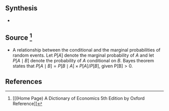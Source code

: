 ## Synthesis
- 
## Source [^1]
- A relationship between the conditional and the marginal probabilities of random events. Let $P[A]$ denote the marginal probability of $A$ and let $P[A \mid B]$ denote the probability of $A$ conditional on $B$. Bayes theorem states that $P[A \mid B]=P[B \mid A] \times P[A] / P[B]$, given $\mathrm{P}[\mathrm{B}]>0$.
## References

[^1]: [[(Home Page) A Dictionary of Economics 5th Edition by Oxford Reference]]